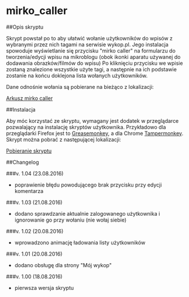 # mirko_caller

##Opis skryptu

Skrypt powstał po to aby ułatwić wołanie użytkowników do wpisów z wybranymi przez nich tagami na serwisie wykop.pl.
Jego instalacja spowoduje wyświetlanie się przycisku "mirko caller" na formularzu do tworzenia/edycji wpisu na mikroblogu (obok ikonki aparatu używanej do dodawania obrazków/filmów do wpisu)
Po kliknięciu przycisku we wpisie zostaną znalezione wszystkie użyte tagi, a następnie na ich podstawie zostanie na końcu doklejona lista wołanych użytkowników.

Dane odnośnie wołania są pobierane na bieżąco z lokalizacji:

[Arkusz mirko caller](https://docs.google.com/spreadsheets/d/1pJOE-61smYpsabKIQBLJdsrGr2bZa4-8tPINtv1EfQQ/pubhtml)

##Instalacja

Aby móc korzystać ze skryptu, wymagany jest dodatek w przeglądarce pozwalający na instalację skryptów użytkownika. Przykładowo dla przeglądarki Firefox jest to [Greasemonkey](https://addons.mozilla.org/pl/firefox/addon/greasemonkey/), a dla Chrome [Tampermonkey](https://chrome.google.com/webstore/detail/tampermonkey/dhdgffkkebhmkfjojejmpbldmpobfkfo).
Skrypt można pobrać z następującej lokalizacji:

[Pobieranie skryptu](https://raw.githubusercontent.com/toussaint1/mirko_caller/master/Mirko_caller.user.js)

##Changelog

###v. 1.04 (23.08.2016)
- poprawienie błędu powodującego brak przycisku przy edycji komentarza

###v. 1.03 (21.08.2016)
- dodano sprawdzanie aktualnie zalogowanego użytkownika i ignorowanie go przy wołaniu (nie wołaj siebie)

###v. 1.02 (20.08.2016)
- wprowadzono animację ładowania listy użytkowników

###v. 1.01 (20.08.2016)
- dodano obsługę dla strony "Mój wykop"

###v. 1.00 (18.08.2016)
- pierwsza wersja skryptu
